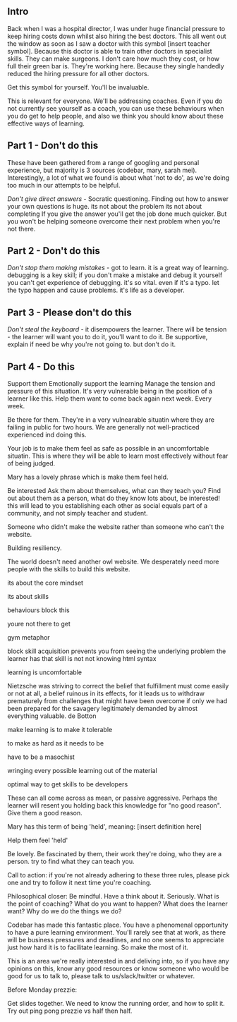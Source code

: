 ## Intro

Back when I was a hospital director, I was under huge financial pressure to keep hiring costs down whilst also hiring the best doctors. This all went out the window as soon as I saw a doctor with this symbol [insert teacher symbol]. Because this doctor is able to train other doctors in specialist skills. They can make surgeons. I don't care how much they cost, or how full their green bar is. They're working here. Because they single handedly reduced the hiring pressure for all other doctors.

Get this symbol for yourself. You'll be invaluable.

This is relevant for everyone. We'll be addressing coaches. Even if you do not currently see yourself as a coach, you can use these behaviours when you do get to help people, and also we think you should know about these effective ways of learning.

## Part 1 - Don't do this

These have been gathered from a range of googling and personal experience, but majority is 3 sources (codebar, mary, sarah mei). Interestingly, a lot of what we found is about what 'not to do', as we're doing too much in our attempts to be helpful.

*Don't give direct answers* - Socratic questioning. Finding out how to answer your own questions is huge.
its not about the problem
its not about completing
If you give the answer you'll get the job done much quicker. But you won't be helping someone overcome their next problem when you're not there.

## Part 2 - Don't do this

*Don't stop them making mistakes* - got to learn. it is a great way of learning. debugging is a key skill; if you don't make a mistake and debug it yourself you can't get experience of debugging. it's so vital. even if it's a typo. let the typo happen and cause problems. it's life as a developer.

## Part 3 - Please don't do this

*Don't steal the keyboard* - it disempowers the learner. There will be tension - the learner will want you to do it, you'll want to do it. Be supportive, explain if need be why you're not going to. but don't do it.

## Part 4 - Do this

Support them
Emotionally support the learning
Manage the tension and pressure of this situation. It's very vulnerable being in the position of a learner like this. Help them want to come back again next week. Every week.


Be there for them. They're in a very vulnearable situatin where they are failing in public for two hours. We are generally not well-practiced experienced ind doing this.

Your job is to make them feel as safe as possible in an uncomfortable situatin. This is where they will be able to learn most effectively without fear of being judged. 

Mary has a lovely phrase which is make them feel held.


Be interested
Ask them about themselves, what can they teach you?
Find out about them as a person, what do they know lots about, be interested! this will lead to you establishing each other as social equals part of a community, and not simply teacher and student. 

Someone who didn't make the website rather than someone who can't the website.

Building resiliency. 


The world doesn't need another owl website. We desperately need more people with the skills to build this website.

its about the core mindset

its about skills

behaviours block this

youre not there to get

gym metaphor

block skill acquisition
prevents you from seeing the underlying problem the learner has
that skill is not not knowing html syntax



learning is uncomfortable

Nietzsche was striving to correct the belief that fulfillment must come easily or not at all, a belief ruinous in its effects, for it leads us to withdraw prematurely from challenges that might have been overcome if only we had been prepared for the savagery legitimately demanded by almost everything valuable.
de Botton

make learning is to make it tolerable

to make as hard as it needs to be

have to be a masochist

wringing every possible learning out of the material

optimal way to get skills to be developers






These can all come across as mean, or passive aggressive. Perhaps the learner will resent you holding back this knowledge for "no good reason". Give them a good reason.

Mary has this term of being 'held', meaning: [insert definition here]

Help them feel 'held'

Be lovely. Be fascinated by them, their work they're doing, who they are a person. try to find what they can teach you.

Call to action: if you're not already adhering to these three rules, please pick one and try to follow it next time you're coaching.

Philosophical closer:
Be mindful. Have a think about it. Seriously. What is the point of coaching? What do you want to happen? What does the learner want? Why do we do the things we do?

Codebar has made this fantastic place. You have a phenomenal opportunity to have a pure learning environment. You'll rarely see that at work, as there will be business pressures and deadlines, and no one seems to appreciate just how hard it is to facilitate learning. So make the most of it.

This is an area we're really interested in and deliving into, so if you have any opinions on this, know any good resources or know someone who would be good for us to talk to, please talk to us/slack/twitter or whatever.


Before Monday prezzie:

Get slides together.
We need to know the running order, and how to split it.
Try out ping pong prezzie vs half then half.
